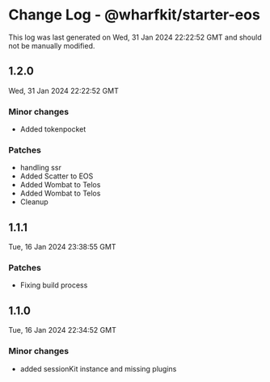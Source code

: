 # Change Log - @wharfkit/starter-eos

This log was last generated on Wed, 31 Jan 2024 22:22:52 GMT and should not be manually modified.

## 1.2.0
Wed, 31 Jan 2024 22:22:52 GMT

### Minor changes

- Added tokenpocket

### Patches

- handling ssr
- Added Scatter to EOS
- Added Wombat to Telos
- Added Wombat to Telos
- Cleanup

## 1.1.1
Tue, 16 Jan 2024 23:38:55 GMT

### Patches

- Fixing build process

## 1.1.0
Tue, 16 Jan 2024 22:34:52 GMT

### Minor changes

- added sessionKit instance and missing plugins

